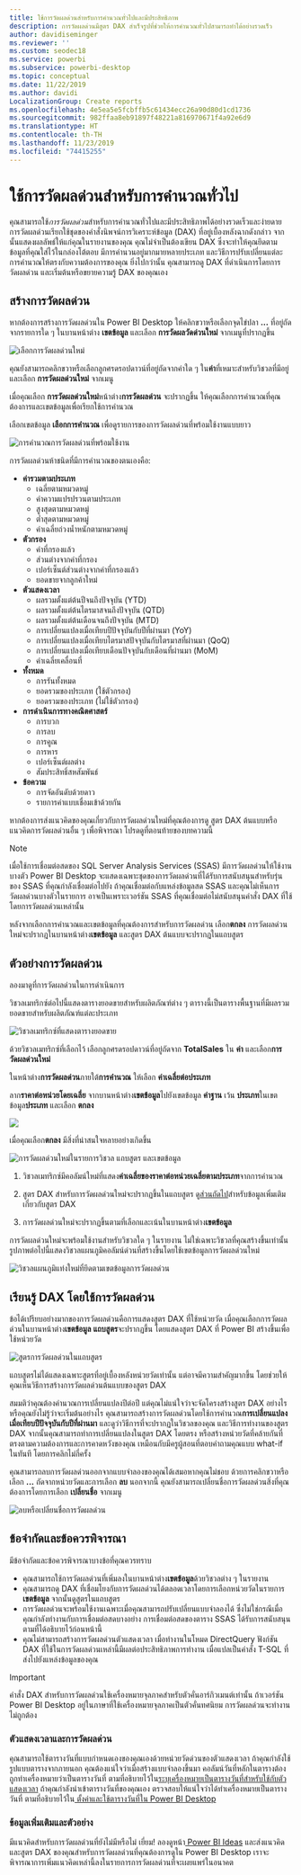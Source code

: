 ```yaml
---
title: ใช้การวัดผลด่วนสำหรับการคำนวณทั่วไปและมีประสิทธิภาพ
description: การวัดผลด่วนมีสูตร DAX สำเร็จรูปที่ช่วยให้การคำนวณทั่วไปสามารถทำได้อย่างรวดเร็ว
author: davidiseminger
ms.reviewer: ''
ms.custom: seodec18
ms.service: powerbi
ms.subservice: powerbi-desktop
ms.topic: conceptual
ms.date: 11/22/2019
ms.author: davidi
LocalizationGroup: Create reports
ms.openlocfilehash: 4e5ea5e5fcbffb5c61434ecc26a90d80d1cd1736
ms.sourcegitcommit: 982ffaa8eb91897f48221a816970671f4a92e6d9
ms.translationtype: HT
ms.contentlocale: th-TH
ms.lasthandoff: 11/23/2019
ms.locfileid: "74415255"
---
```

# <a name="use-quick-measures-for-common-calculations"></a>ใช้การวัดผลด่วนสำหรับการคำนวณทั่วไป
คุณสามารถใช้*การวัดผลด่วน*สำหรับการคำนวณทั่วไปและมีประสิทธิภาพได้อย่างรวดเร็วและง่ายดาย การวัดผลด่วนเรียกใช้ชุดของคำสั่งนิพจน์การวิเคราะห์ข้อมูล (DAX) ที่อยู่เบื้องหลังฉากดังกล่าว จากนั้นแสดงผลลัพธ์ให้แก่คุณในรายงานของคุณ คุณไม่จำเป็นต้องเขียน DAX ซึ่งจะทำให้คุณยึดตามข้อมูลที่คุณใส่ไว้ในกล่องโต้ตอบ มีการคำนวนอยู่มากมายหลายประเภท และวิธีการปรับเปลี่ยนแต่ละการคำนวณให้ตรงกับความต้องการของคุณ ยิ่งไปกว่านั้น คุณสามารถดู DAX ที่ดำเนินการโดยการวัดผลด่วน และเริ่มต้นหรือขยายความรู้ DAX ของคุณเอง

## <a name="create-a-quick-measure"></a>สร้างการวัดผลด่วน

หากต้องการสร้างการวัดผลด่วนใน Power BI Desktop ให้คลิกขวาหรือเลือกจุดไข่ปลา **...** ที่อยู่ถัดจากรายการใด ๆ ในบานหน้าต่าง **เขตข้อมูล** และเลือก **การวัดผลวัดด่วนใหม่** จากเมนูที่ปรากฏขึ้น 

![เลือกการวัดผลด่วนใหม่](media/desktop-quick-measures/quick-measures_01.png)

คุณยังสามารถคลิกขวาหรือเลือกลูกศรดรอปดาวน์ที่อยู่ถัดจากค่าใด ๆ ใน**ค่า**ที่เหมาะสำหรับวิชวลที่มีอยู่ และเลือก **การวัดผลด่วนใหม่** จากเมนู 

เมื่อคุณเลือก **การวัดผลด่วนใหม่**หน้าต่าง**การวัดผลด่วน** จะปรากฏขึ้น ให้คุณเลือกการคำนวณที่คุณต้องการและเขตข้อมูลเพื่อเรียกใช้การคำนวณ 

เลือกเขตข้อมูล **เลือกการคำนวณ** เพื่อดูรายการของการวัดผลด่วนที่พร้อมใช้งานแบบยาว 

![การคำนวณการวัดผลด่วนที่พร้อมใช้งาน](media/desktop-quick-measures/quick-measures_04.png)

การวัดผลด่วนห้าชนิดที่มีการคำนวณของตนเองคือ:

* **ค่ารวมตามประเภท**
  * เฉลี่ยตามหมวดหมู่
  * ค่าความแปรปรวนตามประเภท
  * สูงสุดตามหมวดหมู่
  * ต่ำสุดตามหมวดหมู่
  * ค่าเฉลี่ยถ่วงน้ำหนักตามหมวดหมู่
* **ตัวกรอง**
  * ค่าที่กรองแล้ว
  * ส่วนต่างจากค่าที่กรอง
  * เปอร์เซ็นต์ส่วนต่างจากค่าที่กรองแล้ว
  * ยอดขายจากลูกค้าใหม่
* **ตัวแสดงเวลา**
  * ผลรวมตั้งแต่ต้นปีจนถึงปัจจุบัน (YTD)
  * ผลรวมตั้งแต่ต้นไตรมาสจนถึงปัจจุบัน (QTD)
  * ผลรวมตั้งแต่ต้นเดือนจนถึงปัจจุบัน (MTD)
  * การเปลี่ยนแปลงเมื่อเทียบปีปัจจุบันกับปีที่ผ่านมา (YoY)
  * การเปลี่ยนแปลงเมื่อเทียบไตรมาสปัจจุบันกับไตรมาสที่ผ่านมา (QoQ)
  * การเปลี่ยนแปลงเมื่อเทียบเดือนปัจจุบันกับเดือนที่ผ่านมา (MoM)
  * ค่าเฉลี่ยเคลื่อนที่
* **ทั้งหมด**
  * การรันทั้งหมด
  * ยอดรวมของประเภท (ใช้ตัวกรอง)
  * ยอดรวมของประเภท (ไม่ใช้ตัวกรอง)
* **การดำเนินการทางคณิตศาสตร์**
  * การบวก
  * การลบ
  * การคูณ
  * การหาร
  * เปอร์เซ็นต์ผลต่าง
  * สัมประสิทธิ์สหสัมพันธ์
* **ข้อความ**
  * การจัดอันดับด้วยดาว
  * รายการค่าแบบเชื่อมเข้าด้วยกัน

หากต้องการส่งแนวคิดของคุณเกี่ยวกับการวัดผลด่วนใหม่ที่คุณต้องการดู สูตร DAX ต้นแบบหรือแนวคิดการวัดผลด่วนอื่น ๆ เพื่อพิจารณา โปรดดูที่ตอนท้ายของบทความนี้

> [!NOTE]
> เมื่อใช้การเชื่อมต่อสดของ SQL Server Analysis Services (SSAS) มีการวัดผลด่วนให้ใช้งานบางตัว Power BI Desktop จะแสดงเฉพาะชุดของการวัดผลด่วนที่ได้รับการสนับสนุนสำหรับรุ่นของ SSAS ที่คุณกำลังเชื่อมต่อไปยัง ถ้าคุณเชื่อมต่อกับแหล่งข้อมูลสด SSAS และคุณไม่เห็นการวัดผลด่วนบางตัวในรายการ อาจเป็นเพราะเวอร์ชัน SSAS ที่คุณเชื่อมต่อไม่สนับสนุนคำสั่ง DAX ที่ใช้โดยการวัดผลด่วนเหล่านั้น

หลังจากเลือกการคำนวณและเขตข้อมูลที่คุณต้องการสำหรับการวัดผลด่วน เลือก**ตกลง** การวัดผลด่วนใหม่จะปรากฎในบานหน้าต่าง**เขตข้อมูล** และสูตร DAX ต้นแบบจะปรากฎในแถบสูตร 

## <a name="quick-measure-example"></a>ตัวอย่างการวัดผลด่วน
ลองมาดูที่การวัดผลด่วนในการดำเนินการ

วิชวลเมทริกซ์ต่อไปนี้แสดงตารางยอดขายสำหรับผลิตภัณฑ์ต่าง ๆ ตารางนี้เป็นตารางพื้นฐานที่มีผลรวมยอดขายสำหรับผลิตภัณฑ์แต่ละประเภท

![วิชวลเมทริกซ์ที่แสดงตารางยอดขาย](media/desktop-quick-measures/quick-measures_05.png)

ด้วยวิชวลเมทริกซ์ที่เลือกไว้ เลือกลูกศรดรอปดาวน์ที่อยู่ถัดจาก **TotalSales** ใน **ค่า** และเลือก**การวัดผลด่วนใหม่** 

ในหน้าต่าง**การวัดผลด่วน**ภายใต้**การคำนวณ** ให้เลือก **ค่าเฉลี่ยต่อประเภท** 

ลาก**ราคาต่อหน่วยโดยเฉลี่ย** จากบานหน้าต่าง**เขตข้อมูล**ไปยังเขตข้อมูล **ค่าฐาน** เว้น **ประเภท**ในเขตข้อมูล**ประเภท** และเลือก **ตกลง** 

![](media/desktop-quick-measures/quick-measures_06.png)

เมื่อคุณเลือก**ตกลง** มีสิ่งที่น่าสนใจหลายอย่างเกิดขึ้น

![การวัดผลด่วนใหม่ในรายการวิชวล แถบสูตร และเขตข้อมูล](media/desktop-quick-measures/quick-measures_07.png)

1. วิชวลเมทริกซ์มีคอลัมน์ใหม่ที่แสดง**ค่าเฉลี่ยของราคาต่อหน่วยเฉลี่ยตามประเภท**จากการคำนวณ
   
2. สูตร DAX สำหรับการวัดผลด่วนใหม่จะปรากฏขึ้นในแถบสูตร ดู[ส่วนถัดไป](#learn-dax-by-using-quick-measures)สำหรับข้อมูลเพิ่มเติมเกี่ยวกับสูตร DAX
   
3. การวัดผลด่วนใหม่จะปรากฏขึ้นตามที่เลือกและเน้นในบานหน้าต่าง**เขตข้อมูล** 

การวัดผลด่วนใหม่จะพร้อมใช้งานสำหรับวิชวลใด ๆ ในรายงาน ไม่ใช่เฉพาะวิชวลที่คุณสร้างขึ้นเท่านั้น รูปภาพต่อไปนี้แสดงวิชวลแผนภูมิคอลัมน์ด่วนที่สร้างขึ้นโดยใช้เขตข้อมูลการวัดผลด่วนใหม่

![วิชวลแผนภูมิแท่งใหม่ที่ยึดตามเขตข้อมูลการวัดผลด่วน](media/desktop-quick-measures/quick-measures_09.png)

## <a name="learn-dax-by-using-quick-measures"></a>เรียนรู้ DAX โดยใช้การวัดผลด่วน
ข้อได้เปรียบอย่างมากของการวัดผลด่วนคือการแสดงสูตร DAX ที่ใช้หน่วยวัด เมื่อคุณเลือกการวัดผลด่วนในบานหน้าต่าง**เขตข้อมูล** **แถบสูตร**จะปรากฏขึ้น โดยแสดงสูตร DAX ที่ Power BI สร้างขึ้นเพื่อใช้หน่วยวัด

![สูตรการวัดผลด่วนในแถบสูตร](media/desktop-quick-measures/quick-measures_10.png)

แถบสูตรไม่ได้แสดงเฉพาะสูตรที่อยู่เบื้องหลังหน่วยวัดเท่านั้น แต่อาจมีความสำคัญมากขึ้น โดยช่วยให้คุณเห็นวิธีการสร้างการวัดผลด่วนต้นแบบของสูตร DAX

สมมติว่าคุณต้องคำนวณการเปลี่ยนแปลงปีต่อปี แต่คุณไม่แน่ใจว่าจะจัดโครงสร้างสูตร DAX อย่างไร หรือคุณยังไม่รู้ว่าจะเริ่มต้นอย่างไร คุณสามารถสร้างการวัดผลด่วนโดยใช้การคำนวณ**การเปลี่ยนแปลงเมื่อเทียบปีปัจจุบันกับปีที่ผ่านมา** และดูว่าวิธีการที่จะปรากฏในวิชวลของคุณ และวิธีการทำงานของสูตร DAX จากนั้นคุณสามารถทำการเปลี่ยนแปลงในสูตร DAX โดยตรง หรือสร้างหน่วยวัดที่คล้ายกันที่ตรงตามความต้องการและการคาดหวังของคุณ เหมือนกับมีครูผู้สอนที่ตอบคำถามคุณแบบ what-if ในทันที โดยการคลิกไม่กี่ครั้ง 

คุณสามารถลบการวัดผลด่วนออกจากแบบจำลองของคุณได้เสมอหากคุณไม่ชอบ ด้วยการคลิกขวาหรือเลือก **...** ถัดจากหน่วยวัดและการเลือก **ลบ** นอกจากนี้ คุณยังสามารถเปลี่ยนชื่อการวัดผลด่วนสิ่งที่คุณต้องการโดยการเลือก **เปลี่ยนชื่อ** จากเมนู 

![ลบหรือเปลี่ยนชื่อการวัดผลด่วน](media/desktop-quick-measures/quick-measures_11.png)

## <a name="limitations-and-considerations"></a>ข้อจำกัดและข้อควรพิจารณา
มีข้อจำกัดและข้อควรพิจารณาบางข้อที่คุณควรทราบ

- คุณสามารถใช้การวัดผลด่วนที่เพิ่มลงในบานหน้าต่าง**เขตข้อมูล**ด้วยวิชวลต่าง ๆ ในรายงาน
- คุณสามารถดู DAX ที่เชื่อมโยงกับการวัดผลด่วนได้ตลอดเวลาโดยการเลือกหน่วยวัดในรายการ**เขตข้อมูล** จากนั้นดูสูตรในแถบสูตร
- การวัดผลด่วนจะพร้อมใช้งานเฉพาะเมื่อคุณสามารถปรับเปลี่ยนแบบจำลองได้ ซึ่งไม่ใช่กรณีเมื่อคุณกำลังทำงานกับการเชื่อมต่อสดบางอย่าง การเชื่อมต่อสดของตาราง SSAS ได้รับการสนับสนุนตามที่ได้อธิบายไว้ก่อนหน้านี้
- คุณไม่สามารถสร้างการวัดผลด่วนตัวแสดงเวลา เมื่อทำงานในโหมด DirectQuery ฟังก์ชัน DAX ที่ใช้ในการวัดผลด่วนเหล่านี้มีผลต่อประสิทธิภาพการทำงาน เมื่อแปลเป็นคำสั่ง T-SQL ที่ส่งไปยังแหล่งข้อมูลของคุณ

> [!IMPORTANT]
> คำสั่ง DAX สำหรับการวัดผลด่วนใช้เครื่องหมายจุลภาคสำหรับตัวคั่นอาร์กิวเมนต์เท่านั้น ถ้าเวอร์ชัน Power BI Desktop อยู่ในภาษาที่ใช้เครื่องหมายจุลภาคเป็นตัวคั่นทศนิยม การวัดผลด่วนจะทำงานไม่ถูกต้อง

### <a name="time-intelligence-and-quick-measures"></a>ตัวแสดงเวลาและการวัดผลด่วน
คุณสามารถใช้ตารางวันที่แบบกำหนดเองของคุณเองด้วยหน่วยวัดด่วนของตัวแสดงเวลา ถ้าคุณกำลังใช้รูปแบบตารางจากภายนอก คุณต้องแน่ใจว่าเมื่อสร้างแบบจำลองขึ้นมา คอลัมน์วันที่หลักในตารางต้องถูกทำเครื่องหมายว่าเป็นตารางวันที่ ตามที่อธิบายไว้ใน[ระบุเครื่องหมายเป็นตารางวันที่สำหรับใช้กับตัวแสดงเวลา](https://docs.microsoft.com/sql/analysis-services/tabular-models/specify-mark-as-date-table-for-use-with-time-intelligence-ssas-tabular) ถ้าคุณกำลังนำเข้าตารางวันที่ของคุณเอง ตรวจสอบให้แน่ใจว่าได้ทำเครื่องหมายเป็นตารางวันที่ ตามที่อธิบายไว้ใน[ ตั้งค่าและใช้ตารางวันที่ใน Power BI Desktop](desktop-date-tables.md)

### <a name="additional-information-and-examples"></a>ข้อมูลเพิ่มเติมและตัวอย่าง
มีแนวคิดสำหรับการวัดผลด่วนที่ยังไม่มีหรือไม่ เยี่ยม! ลองดูหน้า[ Power BI Ideas](https://go.microsoft.com/fwlink/?linkid=842906) และส่งแนวคิดและสูตร DAX ของคุณสำหรับการวัดผลด่วนที่คุณต้องการดูใน Power BI Desktop เราจะพิจารณาการเพิ่มแนวคิดเหล่านี้ลงในรายการการวัดผลด่วนที่จะเผยแพร่ในอนาคต

